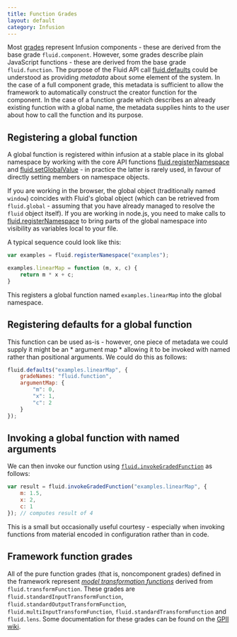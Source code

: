 ```yaml
---
title: Function Grades
layout: default
category: Infusion
---
```


Most [grades](ComponentGrades.md) represent Infusion components - these are derived from the base grade `fluid.component`. However, some grades describe plain JavaScript functions - these are derived from the base grade `fluid.function`.
The purpose of the Fluid API call [fluid.defaults](CoreAPI.md#fluid-defaults-gradename-options-) could be understood as providing *metadata* about some element of the system. In the case of a full component grade, this metadata is sufficient
to allow the framework to automatically construct the creator function for the component. In the case of a function grade which describes an already existing function with a global name, the metadata supplies hints to the user about
how to call the function and its purpose.

## Registering a global function

A global function is registered within infusion at a stable place in its global namespace by working with the core API functions [fluid.registerNamespace](CoreAPI.md#fluid-registernamespace-path-) and 
[fluid.setGlobalValue](CoreAPI.md#fluid-setglobalvalue-path-value-) - in practice the latter is rarely used, in favour of directly setting members on namespace objects.

If you are working in the browser, the global object (traditionally named `window`) coincides with Fluid's global object (which can be retrieved from `fluid.global` - assuming that you have already managed to resolve the `fluid` object itself).
If you are working in node.js, you need to make calls to [fluid.registerNamespace](CoreAPI.md#fluid-registernamespace-path-) to bring parts of the global namespace into visibility as variables local to your file.

A typical sequence could look like this:

```javascript
var examples = fluid.registerNamespace("examples");

examples.linearMap = function (m, x, c) {
    return m * x + c;
}
```

This registers a global function named `examples.linearMap` into the global namespace. 

## Registering defaults for a global function

This function can be used as-is - however, one piece of metadata we could supply it might be an * argument map * allowing it to
be invoked with named rather than positional arguments. We could do this as follows:

```javascript
fluid.defaults("examples.linearMap", {
    gradeNames: "fluid.function",
    argumentMap: {
        "m": 0,
        "x": 1,
        "c": 2
    }
});
```

## Invoking a global function with named arguments

We can then invoke our function using [`fluid.invokeGradedFunction`](CoreAPI.md#fluid-invokegradedfunction-name-spec-) as follows:

```javascript
var result = fluid.invokeGradedFunction("examples.linearMap", {
    m: 1.5,
    x: 2,
    c: 1
}); // computes result of 4
```

This is a small but occasionally useful courtesy - especially when invoking functions from material encoded in configuration rather than in code.

## Framework function grades

All of the pure function grades (that is, noncomponent grades) defined in the framework represent [*model transformation functions*](ModelTransformationAPI.md) derived from `fluid.transformFunction`. 
These grades are `fluid.standardInputTransformFunction`, `fluid.standardOutputTransformFunction`, `fluid.multiInputTransformFunction`, `fluid.standardTransformFunction` and `fluid.lens`. Some documentation for
these grades can be found on the [GPII wiki](https://wiki.gpii.net/index.php/Architecture_-_Available_transformation_functions#Grades_of_transformations). 